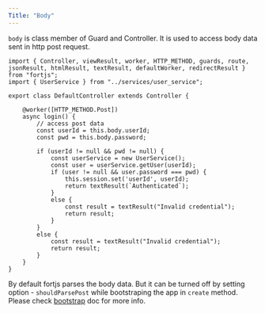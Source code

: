 ```yaml
---
Title: "Body"
---
```


`body` is class member of  Guard and Controller. It is used to access body data sent in http post request. 

```
import { Controller, viewResult, worker, HTTP_METHOD, guards, route, jsonResult, htmlResult, textResult, defaultWorker, redirectResult } from "fortjs";
import { UserService } from "../services/user_service";

export class DefaultController extends Controller {

    @worker([HTTP_METHOD.Post])
    async login() {
        // access post data
        const userId = this.body.userId;
        const pwd = this.body.password;

        if (userId != null && pwd != null) {
            const userService = new UserService();
            const user = userService.getUser(userId);
            if (user != null && user.password === pwd) {
                this.session.set('userId', userId);
                return textResult(`Authenticated`);
            }
            else {
                const result = textResult("Invalid credential");
                return result;
            }
        }
        else {
            const result = textResult("Invalid credential");
            return result;
        }
    }
}
```

By default fortjs parses the body data. But it can be turned off by setting option - `shouldParsePost` while bootstraping the app in `create` method. Please check [bootstrap](bootstrap) doc for more info.